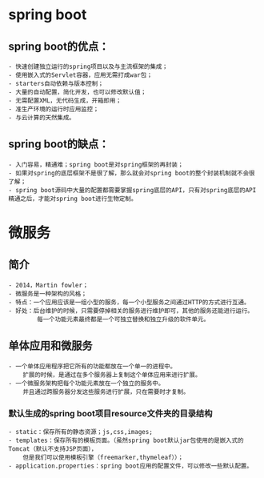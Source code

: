 # spring boot
## spring boot的优点：
    - 快速创建独立运行的spring项目以及与主流框架的集成；
    - 使用嵌入式的Servlet容器，应用无需打成war包；
    - starters自动依赖与版本控制；
    - 大量的自动配置，简化开发，也可以修改默认值；
    - 无需配置XML，无代码生成，开箱即用；
    - 准生产环境的运行时应用监控；
    - 与云计算的天然集成。
## spring boot的缺点：
    - 入门容易，精通难；spring boot是对spring框架的再封装；
    - 如果对spring的底层框架不是很了解，那么就会对spring boot的整个封装机制就不会很了解；
    - spring boot源码中大量的配置都需要掌握spring底层的API，只有对spring底层的API精通之后，才能对spring boot进行生物定制。
# 微服务
## 简介
    - 2014，Martin fowler；
    - 微服务是一种架构的风格；
    - 特点：一个应用应该是一组小型的服务，每一个小型服务之间通过HTTP的方式进行互通。
    - 好处：后台维护的时候，只需要停掉相关的服务进行维护即可，其他的服务还能进行运行。
            每一个功能元素最终都是一个可独立替换和独立升级的软件单元。
## 单体应用和微服务
    - 一个单体应用程序把它所有的功能都放在一个单一的进程中。
        扩展的时候，是通过在多个服务器上复制这个单体应用来进行扩展。
    - 一个微服务架构把每个功能元素放在一个独立的服务中。
        并且通过跨服务器分发这些服务进行扩展，只在需要时才复制。
        
### 默认生成的spring boot项目resource文件夹的目录结构
    - static：保存所有的静态资源；js,css,images;
    - templates：保存所有的模板页面。（虽然spring boot默认jar包使用的是嵌入式的Tomcat（默认不支持JSP页面），
        但是我们可以使用模板引擎（freemarker,thymeleaf））；
    - application.properties：spring boot应用的配置文件，可以修改一些默认配置。   